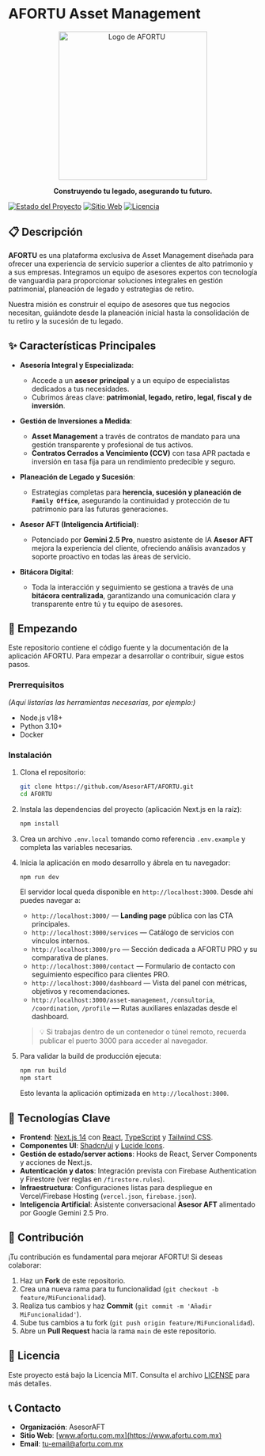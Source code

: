 # AFORTU Asset Management

<div align="center">
  <img src="https://raw.githubusercontent.com/AsesorAFT/AFORTU/main/logo.png" alt="Logo de AFORTU" width="300"/>
</div>

<div align="center">
  
**Construyendo tu legado, asegurando tu futuro.**

</div>

[![Estado del Proyecto](https://img.shields.io/badge/Estado-Activo-success)](https://github.com/AsesorAFT/AFORTU)
[![Sitio Web](https://img.shields.io/badge/Sitio_Web-afortu.com.mx-blue)](https://www.afortu.com.mx)
[![Licencia](https://img.shields.io/badge/Licencia-MIT-lightgrey.svg)](LICENSE)

## 📋 Descripción

**AFORTU** es una plataforma exclusiva de Asset Management diseñada para ofrecer una experiencia de servicio superior a clientes de alto patrimonio y a sus empresas. Integramos un equipo de asesores expertos con tecnología de vanguardia para proporcionar soluciones integrales en gestión patrimonial, planeación de legado y estrategias de retiro.

Nuestra misión es construir el equipo de asesores que tus negocios necesitan, guiándote desde la planeación inicial hasta la consolidación de tu retiro y la sucesión de tu legado.

## ✨ Características Principales

- **Asesoría Integral y Especializada**:
  - Accede a un **asesor principal** y a un equipo de especialistas dedicados a tus necesidades.
  - Cubrimos áreas clave: **patrimonial, legado, retiro, legal, fiscal y de inversión**.

- **Gestión de Inversiones a Medida**:
  - **Asset Management** a través de contratos de mandato para una gestión transparente y profesional de tus activos.
  - **Contratos Cerrados a Vencimiento (CCV)** con tasa APR pactada e inversión en tasa fija para un rendimiento predecible y seguro.

- **Planeación de Legado y Sucesión**:
  - Estrategias completas para **herencia, sucesión y planeación de `Family Office`**, asegurando la continuidad y protección de tu patrimonio para las futuras generaciones.

- **Asesor AFT (Inteligencia Artificial)**:
  - Potenciado por **Gemini 2.5 Pro**, nuestro asistente de IA **Asesor AFT** mejora la experiencia del cliente, ofreciendo análisis avanzados y soporte proactivo en todas las áreas de servicio.

- **Bitácora Digital**:
  - Toda la interacción y seguimiento se gestiona a través de una **bitácora centralizada**, garantizando una comunicación clara y transparente entre tú y tu equipo de asesores.

## 🚀 Empezando

Este repositorio contiene el código fuente y la documentación de la aplicación AFORTU. Para empezar a desarrollar o contribuir, sigue estos pasos.

### Prerrequisitos

*(Aquí listarías las herramientas necesarias, por ejemplo:)*
- Node.js v18+
- Python 3.10+
- Docker

### Instalación

1. Clona el repositorio:
   ```bash
   git clone https://github.com/AsesorAFT/AFORTU.git
   cd AFORTU
   ```

2. Instala las dependencias del proyecto (aplicación Next.js en la raíz):
   ```bash
   npm install
   ```

3. Crea un archivo `.env.local` tomando como referencia `.env.example` y completa las variables necesarias.

4. Inicia la aplicación en modo desarrollo y ábrela en tu navegador:
   ```bash
   npm run dev
   ```

   El servidor local queda disponible en `http://localhost:3000`. Desde ahí puedes navegar a:

   - `http://localhost:3000/` — **Landing page** pública con las CTA principales.
   - `http://localhost:3000/services` — Catálogo de servicios con vínculos internos.
   - `http://localhost:3000/pro` — Sección dedicada a AFORTU PRO y su comparativa de planes.
   - `http://localhost:3000/contact` — Formulario de contacto con seguimiento específico para clientes PRO.
   - `http://localhost:3000/dashboard` — Vista del panel con métricas, objetivos y recomendaciones.
   - `http://localhost:3000/asset-management`, `/consultoria`, `/coordination`, `/profile` — Rutas auxiliares enlazadas desde el dashboard.

   > 💡 Si trabajas dentro de un contenedor o túnel remoto, recuerda publicar el puerto 3000 para acceder al navegador.

5. Para validar la build de producción ejecuta:
   ```bash
   npm run build
   npm start
   ```

   Esto levanta la aplicación optimizada en `http://localhost:3000`.

## 🔧 Tecnologías Clave

- **Frontend**: [Next.js 14](https://nextjs.org/) con [React](https://react.dev/), [TypeScript](https://www.typescriptlang.org/) y [Tailwind CSS](https://tailwindcss.com/).
- **Componentes UI**: [Shadcn/ui](https://ui.shadcn.com/) y [Lucide Icons](https://lucide.dev/).
- **Gestión de estado/server actions**: Hooks de React, Server Components y acciones de Next.js.
- **Autenticación y datos**: Integración prevista con Firebase Authentication y Firestore (ver reglas en `/firestore.rules`).
- **Infraestructura**: Configuraciones listas para despliegue en Vercel/Firebase Hosting (`vercel.json`, `firebase.json`).
- **Inteligencia Artificial**: Asistente conversacional **Asesor AFT** alimentado por Google Gemini 2.5 Pro.

## 👥 Contribución

¡Tu contribución es fundamental para mejorar AFORTU! Si deseas colaborar:

1. Haz un **Fork** de este repositorio.
2. Crea una nueva rama para tu funcionalidad (`git checkout -b feature/MiFuncionalidad`).
3. Realiza tus cambios y haz **Commit** (`git commit -m 'Añadir MiFuncionalidad'`).
4. Sube tus cambios a tu fork (`git push origin feature/MiFuncionalidad`).
5. Abre un **Pull Request** hacia la rama `main` de este repositorio.

## 📄 Licencia

Este proyecto está bajo la Licencia MIT. Consulta el archivo [LICENSE](LICENSE) para más detalles.

## 📞 Contacto

- **Organización**: AsesorAFT
- **Sitio Web**: [www.afortu.com.mx](https://www.afortu.com.mx)
- **Email**: [tu-email@afortu.com.mx](mailto:tu-email@afortu.com.mx)
